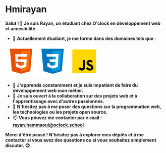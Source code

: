 # Hmirayan

**Salut ! 👋 Je suis Rayan, un étudiant chez O'clock en développement web et accesibilité.**

- 🔭 **Actuellement étudiant, je me forme dans des domaines tels que :**
  
![Logo Hmtl](image.png)![Logo CSS](image-2.png)![Logo JS](image-1.png)
  
- 🌱 **J'apprends constamment et je suis impatient de faire du développement web mon métier.**
- 🤝 **Je suis ouvert à la collaboration sur des projets web et à l'apprentissage avec d'autres passionnés.**
- 💬 **N'hésitez pas à me poser des questions sur la programmation web, les technologies ou les projets open source.**
- 📫 **Vous pouvez me contacter par e-mail : rayan.hammaoui@oclock.school**

**Merci d'être passé ! N'hésitez pas à explorer mes dépôts et à me contacter si vous avez des questions ou si vous souhaitez simplement discuter. 😊**